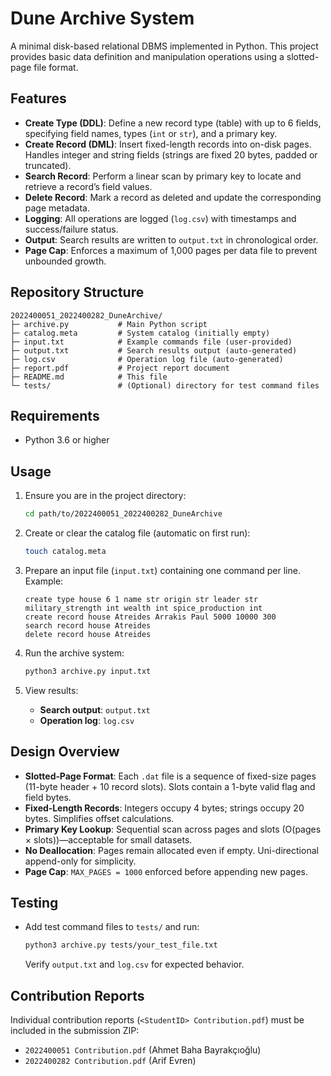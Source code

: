 # Dune Archive System

A minimal disk-based relational DBMS implemented in Python. This project provides basic data definition and manipulation operations using a slotted-page file format.

## Features

* **Create Type (DDL)**: Define a new record type (table) with up to 6 fields, specifying field names, types (`int` or `str`), and a primary key.
* **Create Record (DML)**: Insert fixed-length records into on-disk pages. Handles integer and string fields (strings are fixed 20 bytes, padded or truncated).
* **Search Record**: Perform a linear scan by primary key to locate and retrieve a record’s field values.
* **Delete Record**: Mark a record as deleted and update the corresponding page metadata.
* **Logging**: All operations are logged (`log.csv`) with timestamps and success/failure status.
* **Output**: Search results are written to `output.txt` in chronological order.
* **Page Cap**: Enforces a maximum of 1,000 pages per data file to prevent unbounded growth.

## Repository Structure

```
2022400051_2022400282_DuneArchive/
├─ archive.py           # Main Python script
├─ catalog.meta         # System catalog (initially empty)
├─ input.txt            # Example commands file (user-provided)
├─ output.txt           # Search results output (auto-generated)
├─ log.csv              # Operation log file (auto-generated)
├─ report.pdf           # Project report document
├─ README.md            # This file
└─ tests/               # (Optional) directory for test command files
```

## Requirements

* Python 3.6 or higher

## Usage

1. Ensure you are in the project directory:

   ```bash
   cd path/to/2022400051_2022400282_DuneArchive
   ```

2. Create or clear the catalog file (automatic on first run):

   ```bash
   touch catalog.meta
   ```

3. Prepare an input file (`input.txt`) containing one command per line. Example:

   ```text
   create type house 6 1 name str origin str leader str military_strength int wealth int spice_production int
   create record house Atreides Arrakis Paul 5000 10000 300
   search record house Atreides
   delete record house Atreides
   ```

4. Run the archive system:

   ```bash
   python3 archive.py input.txt
   ```

5. View results:

   * **Search output**: `output.txt`
   * **Operation log**: `log.csv`

## Design Overview

* **Slotted‑Page Format**: Each `.dat` file is a sequence of fixed-size pages (11-byte header + 10 record slots). Slots contain a 1-byte valid flag and field bytes.
* **Fixed‑Length Records**: Integers occupy 4 bytes; strings occupy 20 bytes. Simplifies offset calculations.
* **Primary Key Lookup**: Sequential scan across pages and slots (O(pages × slots))—acceptable for small datasets.
* **No Deallocation**: Pages remain allocated even if empty. Uni-directional append-only for simplicity.
* **Page Cap**: `MAX_PAGES = 1000` enforced before appending new pages.

## Testing

* Add test command files to `tests/` and run:

  ```bash
  python3 archive.py tests/your_test_file.txt
  ```

  Verify `output.txt` and `log.csv` for expected behavior.

## Contribution Reports

Individual contribution reports (`<StudentID> Contribution.pdf`) must be included in the submission ZIP:

* `2022400051 Contribution.pdf` (Ahmet Baha Bayrakçıoğlu)
* `2022400282 Contribution.pdf` (Arif Evren)
